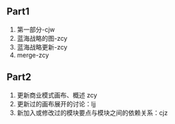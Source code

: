 ## Part1
1. 第一部分-cjw
2. 蓝海战略的图-zcy
3. 蓝海战略更新-zcy
4. merge-zcy

## Part2
1. 更新商业模式画布、概述 zcy
2. 更新过的画布展开的讨论：ljj
3. 新加入或修改过的模块要点与模块之间的依赖关系：cjz



